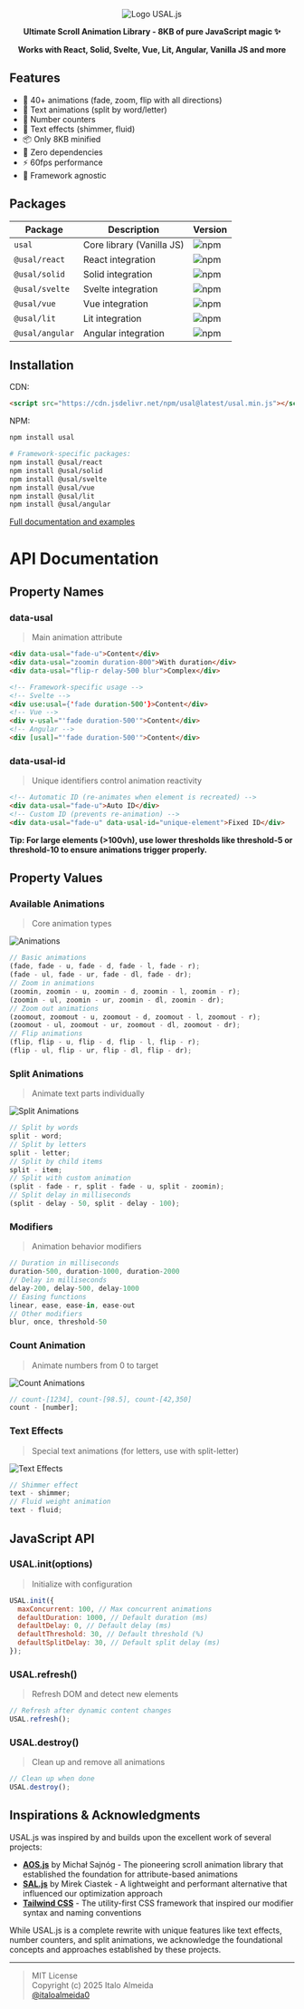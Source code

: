 <div align="center">

![Logo USAL.js](https://github.com/italoalmeida0/usal/raw/main/assets/logo.png)

**Ultimate Scroll Animation Library - 8KB of pure JavaScript magic ✨**

**Works with React, Solid, Svelte, Vue, Lit, Angular, Vanilla JS and more**

</div>

## Features

- 🎯 40+ animations (fade, zoom, flip with all directions)
- 📝 Text animations (split by word/letter)
- 🔢 Number counters
- 🎨 Text effects (shimmer, fluid)
- 📦 Only 8KB minified
- 🚀 Zero dependencies
- ⚡ 60fps performance
- 🔧 Framework agnostic

## Packages

| Package         | Description               | Version                                            |
| --------------- | ------------------------- | -------------------------------------------------- |
| `usal`          | Core library (Vanilla JS) | ![npm](https://img.shields.io/npm/v/usal)          |
| `@usal/react`   | React integration         | ![npm](https://img.shields.io/npm/v/@usal/react)   |
| `@usal/solid`   | Solid integration         | ![npm](https://img.shields.io/npm/v/@usal/solid)   |
| `@usal/svelte`  | Svelte integration        | ![npm](https://img.shields.io/npm/v/@usal/svelte)  |
| `@usal/vue`     | Vue integration           | ![npm](https://img.shields.io/npm/v/@usal/vue)     |
| `@usal/lit`     | Lit integration           | ![npm](https://img.shields.io/npm/v/@usal/lit)     |
| `@usal/angular` | Angular integration       | ![npm](https://img.shields.io/npm/v/@usal/angular) |

## Installation

CDN:

```html
<script src="https://cdn.jsdelivr.net/npm/usal@latest/usal.min.js"></script>
```

NPM:

```bash
npm install usal

# Framework-specific packages:
npm install @usal/react
npm install @usal/solid
npm install @usal/svelte
npm install @usal/vue
npm install @usal/lit
npm install @usal/angular
```

[Full documentation and examples](https://italoalmeida0.github.io/usal)

# API Documentation

## Property Names

### data-usal

> Main animation attribute

```html
<div data-usal="fade-u">Content</div>
<div data-usal="zoomin duration-800">With duration</div>
<div data-usal="flip-r delay-500 blur">Complex</div>

<!-- Framework-specific usage -->
<!-- Svelte -->
<div use:usal={'fade duration-500'}>Content</div>
<!-- Vue -->
<div v-usal="'fade duration-500'">Content</div>
<!-- Angular -->
<div [usal]="'fade duration-500'">Content</div>
```

### data-usal-id

> Unique identifiers control animation reactivity

```html
<!-- Automatic ID (re-animates when element is recreated) -->
<div data-usal="fade-u">Auto ID</div>
<!-- Custom ID (prevents re-animation) -->
<div data-usal="fade-u" data-usal-id="unique-element">Fixed ID</div>
```

**Tip: For large elements (>100vh), use lower thresholds like threshold-5 or threshold-10 to ensure animations trigger properly.**

## Property Values

### Available Animations

> Core animation types

![Animations](https://github.com/italoalmeida0/usal/raw/main/assets/all.gif)

```javascript
// Basic animations
(fade, fade - u, fade - d, fade - l, fade - r);
(fade - ul, fade - ur, fade - dl, fade - dr);
// Zoom in animations
(zoomin, zoomin - u, zoomin - d, zoomin - l, zoomin - r);
(zoomin - ul, zoomin - ur, zoomin - dl, zoomin - dr);
// Zoom out animations
(zoomout, zoomout - u, zoomout - d, zoomout - l, zoomout - r);
(zoomout - ul, zoomout - ur, zoomout - dl, zoomout - dr);
// Flip animations
(flip, flip - u, flip - d, flip - l, flip - r);
(flip - ul, flip - ur, flip - dl, flip - dr);
```

### Split Animations

> Animate text parts individually

![Split Animations](https://github.com/italoalmeida0/usal/raw/main/assets/split.gif)

```javascript
// Split by words
split - word;
// Split by letters
split - letter;
// Split by child items
split - item;
// Split with custom animation
(split - fade - r, split - fade - u, split - zoomin);
// Split delay in milliseconds
(split - delay - 50, split - delay - 100);
```

### Modifiers

> Animation behavior modifiers

```javascript
// Duration in milliseconds
duration-500, duration-1000, duration-2000
// Delay in milliseconds
delay-200, delay-500, delay-1000
// Easing functions
linear, ease, ease-in, ease-out
// Other modifiers
blur, once, threshold-50
```

### Count Animation

> Animate numbers from 0 to target

![Count Animations](https://github.com/italoalmeida0/usal/raw/main/assets/count.gif)

```javascript
// count-[1234], count-[98.5], count-[42,350]
count - [number];
```

### Text Effects

> Special text animations (for letters, use with split-letter)

![Text Effects](https://github.com/italoalmeida0/usal/raw/main/assets/text.gif)

```javascript
// Shimmer effect
text - shimmer;
// Fluid weight animation
text - fluid;
```

## JavaScript API

### USAL.init(options)

> Initialize with configuration

```javascript
USAL.init({
  maxConcurrent: 100, // Max concurrent animations
  defaultDuration: 1000, // Default duration (ms)
  defaultDelay: 0, // Default delay (ms)
  defaultThreshold: 30, // Default threshold (%)
  defaultSplitDelay: 30, // Default split delay (ms)
});
```

### USAL.refresh()

> Refresh DOM and detect new elements

```javascript
// Refresh after dynamic content changes
USAL.refresh();
```

### USAL.destroy()

> Clean up and remove all animations

```javascript
// Clean up when done
USAL.destroy();
```

## Inspirations & Acknowledgments

USAL.js was inspired by and builds upon the excellent work of several projects:

- **[AOS.js](https://github.com/michalsnik/aos)** by Michał Sajnóg - The pioneering scroll animation library that established the foundation for attribute-based animations
- **[SAL.js](https://github.com/mciastek/sal)** by Mirek Ciastek - A lightweight and performant alternative that influenced our optimization approach
- **[Tailwind CSS](https://github.com/tailwindlabs/tailwindcss)** - The utility-first CSS framework that inspired our modifier syntax and naming conventions

While USAL.js is a complete rewrite with unique features like text effects, number counters, and split animations, we acknowledge the foundational concepts and approaches established by these projects.

---

> MIT License  
> Copyright (c) 2025 Italo Almeida  
> [@italoalmeida0](https://github.com/italoalmeida0)
